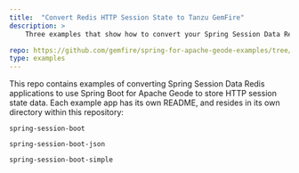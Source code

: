 ```yaml
---
title:  "Convert Redis HTTP Session State to Tanzu GemFire"
description: >
    Three examples that show how to convert your Spring Session Data Redis app to use Spring Boot for Apache Geode.

repo: https://github.com/gemfire/spring-for-apache-geode-examples/tree/main/convert-redis-to-gemfire/session-state
type: examples
---
```


This repo contains examples of converting Spring Session Data Redis applications to use Spring Boot for Apache Geode to store HTTP session state data.   Each example app has its own README, and resides in its own directory within this repository:

  
  `spring-session-boot`
  
  `spring-session-boot-json`
  
  `spring-session-boot-simple`